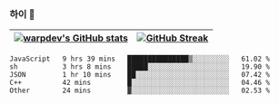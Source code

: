 
### 하이 👋
[![warpdev's GitHub stats](https://github-readme-stats.vercel.app/api?username=warpdev&show_icons=true&theme=vue-dark)](#) |[![GitHub Streak](https://github-readme-streak-stats.herokuapp.com/?user=warpdev&theme=dark)](#)
--- | --- |
<!--START_SECTION:waka-->
```text
JavaScript   9 hrs 39 mins   ███████████████▒░░░░░░░░░   61.02 % 
sh           3 hrs 8 mins    █████░░░░░░░░░░░░░░░░░░░░   19.90 % 
JSON         1 hr 10 mins    ██░░░░░░░░░░░░░░░░░░░░░░░   07.42 % 
C++          42 mins         █░░░░░░░░░░░░░░░░░░░░░░░░   04.46 % 
Other        24 mins         ▓░░░░░░░░░░░░░░░░░░░░░░░░   02.53 % 
```
<!--END_SECTION:waka-->

<!--
**warpdev/warpdev** is a ✨ _special_ ✨ repository because its `README.md` (this file) appears on your GitHub profile.

Here are some ideas to get you started:

- 🔭 I’m currently working on ...
- 🌱 I’m currently learning ...
- 👯 I’m looking to collaborate on ...
- 🤔 I’m looking for help with ...
- 💬 Ask me about ...
- 📫 How to reach me: ...
- 😄 Pronouns: ...
- ⚡ Fun fact: ...
-->
